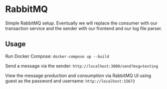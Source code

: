 # RabbitMQ

Simple RabbitMQ setup. Eventually we will replace the consumer with our transaction service and the sender with our 
frontend and our log file parser.

## Usage

Run Docker Compose: `docker-compose up --build`

Send a message via the sender: `http://localhost:3000/send?msg=testing`

View the message production and consumption via RabbitMQ UI using guest as the password and username: `http://localhost:15672`
